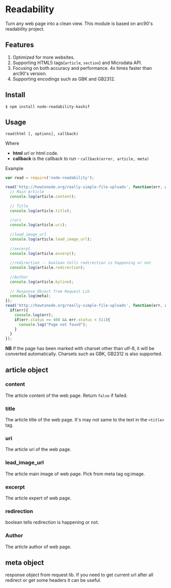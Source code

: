 # Readability
Turn any web page into a clean view. This module is based on arc90's readability project.

## Features
1. Optimized for more websites.
2. Supporting HTML5 tags(`article`, `section`) and Microdata API.
3. Focusing on both accuracy and performance. 4x times faster than arc90's version.
3. Supporting encodings such as GBK and GB2312.

## Install

    $ npm install node-readability-kashif

## Usage

`read(html [, options], callback)`

Where

  * **html** url or html code.
  * **callback** is the callback to run - `callback(error, article, meta)`

Example
```javascript
var read = require('node-readability');

read('http://howtonode.org/really-simple-file-uploads', function(err, article, meta) {
  // Main Article
  console.log(article.content);
  
  // Title
  console.log(article.title);
  
  //uri
  console.log(article.uri);
  
  //lead_image_url
  console.log(article.lead_image_url);
  
  //excerpt
  console.log(article.excerpt);
  
  //redirection -- boolean tells redirection is happening or not
  console.log(article.redirection);
  
  //Author
  console.log(article.byline);
  
  // Response Object from Request Lib
  console.log(meta);
});
read('http://howtonode.org/really-simple-file-uploads', function(err, article, meta) {
  if(err){
    console.log(err);
    if(err.status >= 400 && err.status < 511){
      console.log("Page not found");
    }
  }
});
```
**NB** If the page has been marked with charset other than utf-8, it will be converted automatically. Charsets such as GBK, GB2312 is also supported.

## article object

### content
The article content of the web page. Return `false` if failed.

### title
The article title of the web page. It's may not same to the text in the `<title>` tag.

### uri
The article uri of the web page.

### lead_image_url
The article main image of web page. Pick from meta tag og:image.
  
### excerpt
The article expert of web page.

### redirection 
boolean tells redirection is happening or not.

### Author
The article author of web page.


## meta object
response object from request lib. If you need to get current url after all redirect or get some headers it can be useful.



